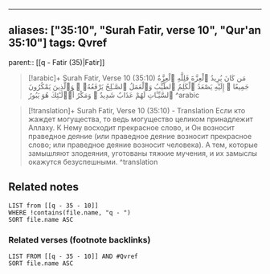 
---
aliases: ["35:10", "Surah Fatir, verse 10", "Qur'an 35:10"]
tags: Qvref
---

parent:: [[q - Fatir (35)|Fatir]]

> [!arabic]+ Surah Fatir, Verse 10 (35:10)
> <span class="quran-arabic">مَن كَانَ يُرِيدُ ٱلْعِزَّةَ فَلِلَّهِ ٱلْعِزَّةُ جَمِيعًا ۚ إِلَيْهِ يَصْعَدُ ٱلْكَلِمُ ٱلطَّيِّبُ وَٱلْعَمَلُ ٱلصَّـٰلِحُ يَرْفَعُهُۥ ۚ وَٱلَّذِينَ يَمْكُرُونَ ٱلسَّيِّـَٔاتِ لَهُمْ عَذَابٌ شَدِيدٌ ۖ وَمَكْرُ أُو۟لَـٰٓئِكَ هُوَ يَبُورُ</span>
^arabic

> [!translation]+ Surah Fatir, Verse 10 (35:10) - Translation
> Если кто жаждет могущества, то ведь могущество целиком принадлежит Аллаху. К Нему восходит прекрасное слово, и Он возносит праведное деяние (или праведное деяние возносит прекрасное слово; или праведное деяние возносит человека). А тем, которые замышляют злодеяния, уготованы тяжкие мучения, и их замыслы окажутся безуспешными.
^translation



## Related notes
```dataview
LIST from [[q - 35 - 10]]
WHERE !contains(file.name, "q - ")
SORT file.name ASC
```

### Related verses (footnote backlinks)
```dataview
LIST FROM [[q - 35 - 10]] AND #Qvref
SORT file.name ASC
```

